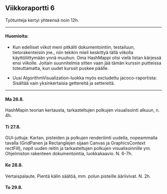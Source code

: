 ## Viikkoraportti 6

Työtunteja kertyi yhteensä noin 12h.

---

#### Huomioita:

* Kun edelliset viikot meni pitkälti dokumentointiin, testailuun, tietorakenteisiin jne., niin tekikin mieli keskittyä tällä viikolla käyttöliittymään ynnä muuhun. Oma HashMappi olisi vielä listan kärjessä ensi viikolle. Joitain suunnitelmia sitten vaan jää tämän kurssin puitteissa toteuttamatta, kun uudet kurssit puskee päälle.

* Uusi AlgorithmVisualization-luokka myös excludettu jacoco-raportista: Sisältää vain yksinkertaisia gettereitä ja settereitä.

---

#### Ma 26.8.

HashMapin teorian kertausta, tarkasteltujen polkujen visualisointi alkuun, n. 4h.

#### Ti 27.8.

GUI-juttuja: Kartan, pisteiden ja polkujen renderöinti uudella, nopeammalla tavalla (GridPanen ja Rectanglejen sijaan Canvas ja GraphicsContext rectFill), napit uuden reitin ja tarkasteltujen polkujen visualisoinnille ym. Ohjelmiston rakenteen dokumentointia, luokkakaavio. N. 6-7h.

#### Ke 28.8.

Vertaispalaute. Pientä kälin säätöä, mm. polun pisteille ääriivivat. N. 2h.

#### To 29.8.

